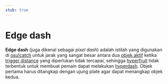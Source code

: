 ```yaml
---
stub: true
---
```


# Edge dash

**Edge dash** (juga dikenal sebagai *pixel dash*) adalah istilah yang digunakan di [osu!catch](/wiki/Game_mode/osu!catch) untuk jarak yang sangat besar antara dua [objek aktif](/wiki/Glossary/Active_object) ketika [trigger distance](/wiki/Glossary/Trigger_distance) yang diperlukan tidak tercapai, sehingga [hyperfruit](/wiki/Hit_object/Hyperfruit) tidak terbentuk untuk membuat pemain dapat melakukan [hyperdash](/wiki/Gameplay/Hyperdash). Objek pertama harus ditangkap dengan ujung plate agar dapat menangkap objek kedua.
